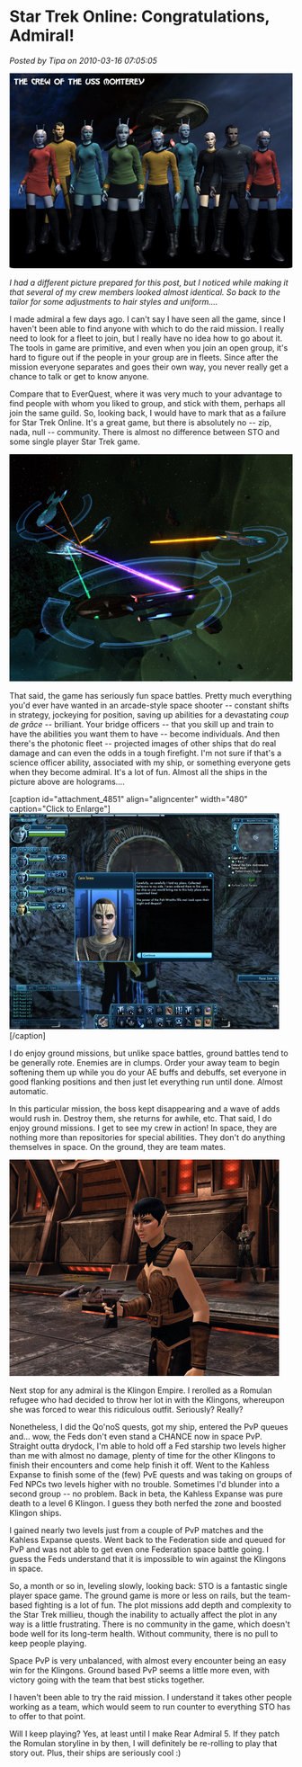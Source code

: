 # Star Trek Online: Congratulations, Admiral!

*Posted by Tipa on 2010-03-16 07:05:05*

[![](../../../uploads/2010/03/crew.jpg "The crew of the USS Monterey")](../../../uploads/2010/03/crew.jpg)

*I had a different picture prepared for this post, but I noticed while making it that several of my crew members looked almost identical. So back to the tailor for some adjustments to hair styles and uniform....*

I made admiral a few days ago. I can't say I have seen all the game, since I haven't been able to find anyone with which to do the raid mission. I really need to look for a fleet to join, but I really have no idea how to go about it. The tools in game are primitive, and even when you join an open group, it's hard to figure out if the people in your group are in fleets. Since after the mission everyone separates and goes their own way, you never really get a chance to talk or get to know anyone.

Compare that to EverQuest, where it was very much to your advantage to find people with whom you liked to group, and stick with them, perhaps all join the same guild. So, looking back, I would have to mark that as a failure for Star Trek Online. It's a great game, but there is absolutely no -- zip, nada, null -- community. There is almost no difference between STO and some single player Star Trek game.

![](../../../uploads/2010/03/GameClient-2010-03-15-19-13-40-37.jpg "My photonic fleet")

That said, the game has seriously fun space battles. Pretty much everything you'd ever have wanted in an arcade-style space shooter -- constant shifts in strategy, jockeying for position, saving up abilities for a devastating *coup de grâce* -- brilliant. Your bridge officers -- that you skill up and train to have the abilities you want them to have -- become individuals. And then there's the photonic fleet -- projected images of other ships that do real damage and can even the odds in a tough firefight. I'm not sure if that's a science officer ability, associated with my ship, or something everyone gets when they become admiral. It's a lot of fun. Almost all the ships in the picture above are holograms....

[caption id="attachment\_4851" align="aligncenter" width="480" caption="Click to Enlarge"][![](../../../uploads/2010/03/GameClient-2010-03-15-19-19-09-52-480x384.jpg "Ground mission")](../../../uploads/2010/03/GameClient-2010-03-15-19-19-09-52.jpg)[/caption]

I do enjoy ground missions, but unlike space battles, ground battles tend to be generally rote. Enemies are in clumps. Order your away team to begin softening them up while you do your AE buffs and debuffs, set everyone in good flanking positions and then just let everything run until done. Almost automatic.

In this particular mission, the boss kept disappearing and a wave of adds would rush in. Destroy them, she returns for awhile, etc. That said, I do enjoy ground missions. I get to see my crew in action! In space, they are nothing more than repositories for special abilities. They don't do anything themselves in space. On the ground, they are team mates.

![](../../../uploads/2010/03/GameClient-2010-03-15-21-35-29-73.jpg "Nalah, my Romulan")

Next stop for any admiral is the Klingon Empire. I rerolled as a Romulan refugee who had decided to throw her lot in with the Klingons, whereupon she was forced to wear this ridiculous outfit. Seriously? Really? 

Nonetheless, I did the Qo'noS quests, got my ship, entered the PvP queues and... wow, the Feds don't even stand a CHANCE now in space PvP. Straight outta drydock, I'm able to hold off a Fed starship two levels higher than me with almost no damage, plenty of time for the other Klingons to finish their encounters and come help finish it off. Went to the Kahless Expanse to finish some of the (few) PvE quests and was taking on groups of Fed NPCs two levels higher with no trouble. Sometimes I'd blunder into a second group -- no problem. Back in beta, the Kahless Expanse was pure death to a level 6 Klingon. I guess they both nerfed the zone and boosted Klingon ships.

I gained nearly two levels just from a couple of PvP matches and the Kahless Expanse quests. Went back to the Federation side and queued for PvP and was not able to get even one Federation space battle going. I guess the Feds understand that it is impossible to win against the Klingons in space.

So, a month or so in, leveling slowly, looking back: STO is a fantastic single player space game. The ground game is more or less on rails, but the team-based fighting is a lot of fun. The plot missions add depth and complexity to the Star Trek millieu, though the inability to actually affect the plot in any way is a little frustrating. There is no community in the game, which doesn't bode well for its long-term health. Without community, there is no pull to keep people playing.

Space PvP is very unbalanced, with almost every encounter being an easy win for the Klingons. Ground based PvP seems a little more even, with victory going with the team that best sticks together.

I haven't been able to try the raid mission. I understand it takes other people working as a team, which would seem to run counter to everything STO has to offer to that point.

Will I keep playing? Yes, at least until I make Rear Admiral 5. If they patch the Romulan storyline in by then, I will definitely be re-rolling to play that story out. Plus, their ships are seriously cool :)

